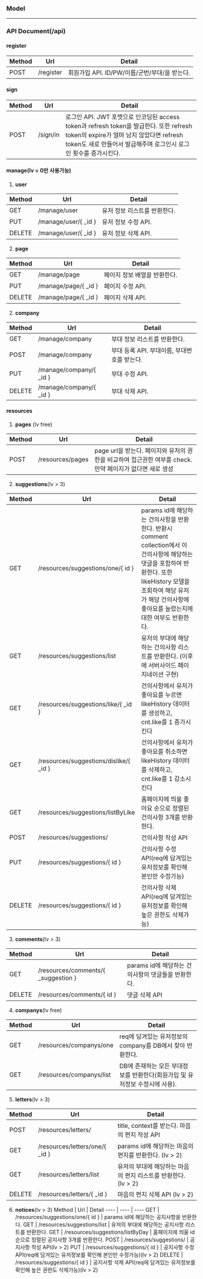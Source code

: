 ### Model

---
### API Document(/api)

#### register

Method | Url | Detail
---- | ---- | ----
POST | /register | 회원가입 API. ID/PW/이름/군번/부대/을 받는다.

#### sign

Method | Url | Detail
---- | ---- | ----
 POST | /sign/in | 로그인 API. JWT 포맷으로 인코딩된 access token과 refresh token을 발급한다. 또한 refresh token의 expire가 얼마 남지 않았다면 refresh token도 새로 만들어서 발급해주며 로그인시 로그인 횟수를 증가시킨다.

#### manage(lv = 0만 사용가능)

1. **user**

Method | Url | Detail
---- | ---- | ----
 GET | /manage/user | 유저 정보 리스트를 반환한다.
 PUT | /manage/user/{ _id } | 유저 정보 수정 API.
 DELETE | /manage/user/{ _id } | 유저 정보 삭제 API.

2. **page**

Method | Url | Detail
---- | ---- | ----
GET | /manage/page | 페이지 정보 배열을 반환한다.
PUT | /manage/page/{ _id } | 페이지 수정 API.
DELETE | /manage/page/{ _id } | 페이지 삭제 API.

2. **company**

Method | Url | Detail
---- | ---- | ----
GET | /manage/company | 부대 정보 리스트를 반환한다.
POST | /manage/company | 부대 등록 API. 부대이름, 부대번호를 받는다.
PUT | /manage/company/{ _id } | 부대 수정 API.
DELETE | /manage/company/{ _id } | 부대 삭제 API.

#### resources

1. **pages** (lv free)

Method | Url | Detail
---- | ---- | ----
POST | /resources/pages | page url을 받는다. 페이지와 유저의 권한을 비교하여 접근권한 여부를 check. 만약 페이지가 없다면 새로 생성

2. **suggestions**(lv > 3)

Method | Url | Detail
---- | ---- | ----
GET | /resources/suggestions/one/{ id } | params id에 해당하는 건의사항을 반환한다. 반환시 comment collection에서 이 건의사항에 해당하는 댓글을 포함하여 반환한다. 또한 likeHistory 모델을 조회하여 해당 유저가 해당 건의사항에 좋아요를 눌렀는지에 대한 여부도 반환한다.
GET | /resources/suggestions/list | 유저의 부대에 해당하는 건의사항 리스트를 반환한다. (이후에 서버사이드 페이지네이션 구현)
GET | /resources/suggestions/like/{ _id } | 건의사항에서 유저가 좋아요를 누르면 likeHistory 데이터를 생성하고, cnt.like를 1 증가시킨다
GET | /resources/suggestions/dislike/{ _id } | 건의사항에서 유저가 좋아요를 취소하면 likeHistory 데이터를 삭제하고, cnt.like를 1 감소시킨다
GET | /resources/suggestions/listByLike | 홈페이지에 띄울 좋아요 순으로 정렬된 건의사항 3개를 반환한다.
POST | /resources/suggestions/ | 건의사항 작성 API
PUT | /resources/suggestions/{ id } | 건의사항 수정 API(req에 담겨있는 유저정보를 확인해 본인만 수정가능)
DELETE | /resources/suggestions/{ id } | 건의사항 삭제 API(req에 담겨있는 유저정보를 확인해 높은 권한도 삭제가능)


3. **comments**(lv > 3)

Method | Url | Detail
---- | ---- | ----
GET | /resources/comments/{ _suggestion } | params id에 해당하는 건의사항의 댓글들을 반환한다.
DELETE | /resources/comments/{ id } | 댓글 삭제 API

4. **companys**(lv free)

Method | Url | Detail
---- | ---- | ----
GET | /resources/companys/one | req에 담겨있는 유저정보의 company를 DB에서 찾아 반환한다.
GET | /resources/companys/list | DB에 존재하는 모든 부대정보를 반환한다(회원가입 및 유저정보 수정시에 사용).

5. **letters**(lv > 3)

Method | Url | Detail
---- | ---- | ----
POST | /resources/letters/ | title, context를 받는다. 마음의 편지 작성 API
GET | /resources/letters/one/{ _id } | params id에 해당하는 마음의 편지를 반환한다. (lv > 2)
GET | /resources/letters/list | 유저의 부대에 해당하는 마음의 편지 리스트를 반환한다. (lv > 2)
DELETE | /resources/letters/{ _id } | 마음의 편지 삭제 API (lv > 2)

6. **notices**(lv > 3)
Method | Url | Detail
---- | ---- | ----
GET | /resources/suggestions/one/{ id } | params id에 해당하는 공지사항을 반환한다. 
GET | /resources/suggestions/list | 유저의 부대에 해당하는 공지사항 리스트를 반환한다. 
GET | /resources/suggestions/listByDay | 홈페이지에 띄울 id 순으로 정렬된 공지사항 3개를 반환한다.
POST | /resources/suggestions/ | 공지사항 작성 API(lv > 2)
PUT | /resources/suggestions/{ id } | 공지사항 수정 API(req에 담겨있는 유저정보를 확인해 본인만 수정가능)(lv > 2)
DELETE | /resources/suggestions/{ id } | 공지사항 삭제 API(req에 담겨있는 유저정보를 확인해 높은 권한도 삭제가능)(lv > 2)

